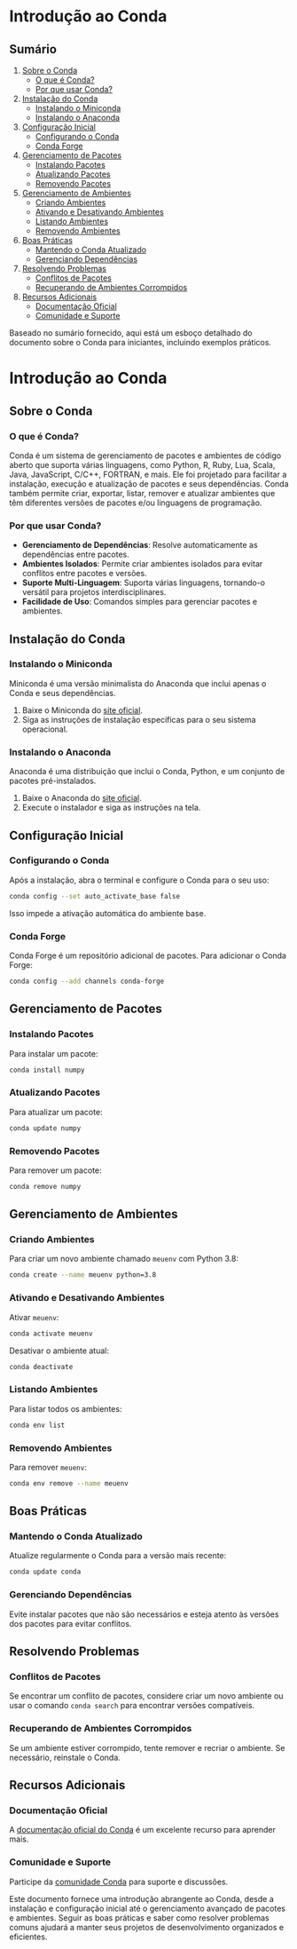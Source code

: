 # Introdução ao Conda

## Sumário

1. [Sobre o Conda](#sobre-o-conda)
   - [O que é Conda?](#o-que-é-conda)
   - [Por que usar Conda?](#por-que-usar-conda)
2. [Instalação do Conda](#instalação-do-conda)
   - [Instalando o Miniconda](#instalando-o-miniconda)
   - [Instalando o Anaconda](#instalando-o-anaconda)
3. [Configuração Inicial](#configuração-inicial)
   - [Configurando o Conda](#configurando-o-conda)
   - [Conda Forge](#conda-forge)
4. [Gerenciamento de Pacotes](#gerenciamento-de-pacotes)
   - [Instalando Pacotes](#instalando-pacotes)
   - [Atualizando Pacotes](#atualizando-pacotes)
   - [Removendo Pacotes](#removendo-pacotes)
5. [Gerenciamento de Ambientes](#gerenciamento-de-ambientes)
   - [Criando Ambientes](#criando-ambientes)
   - [Ativando e Desativando Ambientes](#ativando-e-desativando-ambientes)
   - [Listando Ambientes](#listando-ambientes)
   - [Removendo Ambientes](#removendo-ambientes)
6. [Boas Práticas](#boas-práticas)
   - [Mantendo o Conda Atualizado](#mantendo-o-conda-atualizado)
   - [Gerenciando Dependências](#gerenciando-dependências)
7. [Resolvendo Problemas](#resolvendo-problemas)
   - [Conflitos de Pacotes](#conflitos-de-pacotes)
   - [Recuperando de Ambientes Corrompidos](#recuperando-de-ambientes-corrompidos)
8. [Recursos Adicionais](#recursos-adicionais)
   - [Documentação Oficial](#documentação-oficial)
   - [Comunidade e Suporte](#comunidade-e-suporte)

Baseado no sumário fornecido, aqui está um esboço detalhado do documento sobre o Conda para iniciantes, incluindo exemplos práticos.

# Introdução ao Conda

## Sobre o Conda

### O que é Conda?
Conda é um sistema de gerenciamento de pacotes e ambientes de código aberto que suporta várias linguagens, como Python, R, Ruby, Lua, Scala, Java, JavaScript, C/C++, FORTRAN, e mais. Ele foi projetado para facilitar a instalação, execução e atualização de pacotes e seus dependências. Conda também permite criar, exportar, listar, remover e atualizar ambientes que têm diferentes versões de pacotes e/ou linguagens de programação.

### Por que usar Conda?
- **Gerenciamento de Dependências**: Resolve automaticamente as dependências entre pacotes.
- **Ambientes Isolados**: Permite criar ambientes isolados para evitar conflitos entre pacotes e versões.
- **Suporte Multi-Linguagem**: Suporta várias linguagens, tornando-o versátil para projetos interdisciplinares.
- **Facilidade de Uso**: Comandos simples para gerenciar pacotes e ambientes.

## Instalação do Conda

### Instalando o Miniconda
Miniconda é uma versão minimalista do Anaconda que inclui apenas o Conda e seus dependências.
1. Baixe o Miniconda do [site oficial](https://docs.conda.io/en/latest/miniconda.html).
2. Siga as instruções de instalação específicas para o seu sistema operacional.

### Instalando o Anaconda
Anaconda é uma distribuição que inclui o Conda, Python, e um conjunto de pacotes pré-instalados.
1. Baixe o Anaconda do [site oficial](https://www.anaconda.com/products/individual).
2. Execute o instalador e siga as instruções na tela.

## Configuração Inicial

### Configurando o Conda
Após a instalação, abra o terminal e configure o Conda para o seu uso:
```bash
conda config --set auto_activate_base false
```
Isso impede a ativação automática do ambiente base.

### Conda Forge
Conda Forge é um repositório adicional de pacotes. Para adicionar o Conda Forge:
```bash
conda config --add channels conda-forge
```

## Gerenciamento de Pacotes

### Instalando Pacotes
Para instalar um pacote:
```bash
conda install numpy
```

### Atualizando Pacotes
Para atualizar um pacote:
```bash
conda update numpy
```

### Removendo Pacotes
Para remover um pacote:
```bash
conda remove numpy
```

## Gerenciamento de Ambientes

### Criando Ambientes
Para criar um novo ambiente chamado `meuenv` com Python 3.8:
```bash
conda create --name meuenv python=3.8
```

### Ativando e Desativando Ambientes
Ativar `meuenv`:
```bash
conda activate meuenv
```
Desativar o ambiente atual:
```bash
conda deactivate
```

### Listando Ambientes
Para listar todos os ambientes:
```bash
conda env list
```

### Removendo Ambientes
Para remover `meuenv`:
```bash
conda env remove --name meuenv
```

## Boas Práticas

### Mantendo o Conda Atualizado
Atualize regularmente o Conda para a versão mais recente:
```bash
conda update conda
```

### Gerenciando Dependências
Evite instalar pacotes que não são necessários e esteja atento às versões dos pacotes para evitar conflitos.

## Resolvendo Problemas

### Conflitos de Pacotes
Se encontrar um conflito de pacotes, considere criar um novo ambiente ou usar o comando `conda search` para encontrar versões compatíveis.

### Recuperando de Ambientes Corrompidos
Se um ambiente estiver corrompido, tente remover e recriar o ambiente. Se necessário, reinstale o Conda.

## Recursos Adicionais

### Documentação Oficial
A [documentação oficial do Conda](https://docs.conda.io/projects/conda/en/latest/) é um excelente recurso para aprender mais.

### Comunidade e Suporte
Participe da [comunidade Conda](https://groups.google.com/a/continuum.io/forum/#!forum/conda) para suporte e discussões.

Este documento fornece uma introdução abrangente ao Conda, desde a instalação e configuração inicial até o gerenciamento avançado de pacotes e ambientes. Seguir as boas práticas e saber como resolver problemas comuns ajudará a manter seus projetos de desenvolvimento organizados e eficientes.